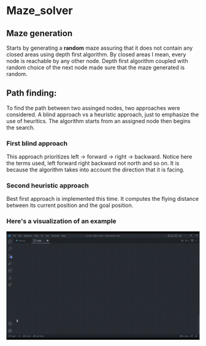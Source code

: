 # Maze_solver
## Maze generation
Starts by generating a **random** maze assuring that it does not contain any closed areas using depth first algorithm. By closed areas I mean, every node is reachable by any other node. Depth first algorithm coupled with random choice of the next node made sure that the maze generated is random.

## Path finding: 
To find the path between two assinged nodes, two approaches were considered. A blind approach vs a heuristic approach, just to emphasize the use of heuritics. The algorithm starts from an assigned node then begins the search. 
### First blind approach
This approach prioritizes left -> forward -> right -> backward. Notice here the terms used, left forward right backward not north and so on. It is because the algorithm takes into account the direction that it is facing.
### Second heuristic approach
Best first approach is implemented this time. It computes the flying distance between its current position and the goal position.  
### Here's a visualization of an example
![](output.gif)